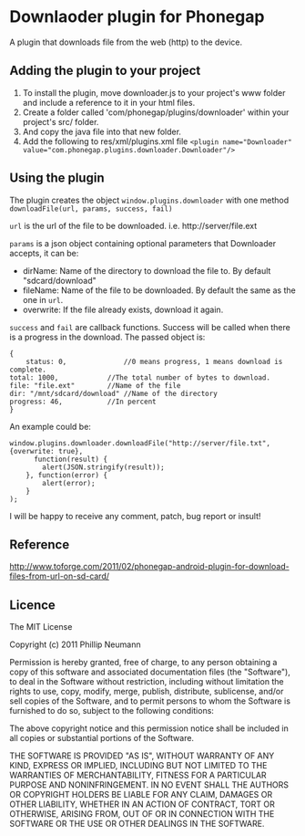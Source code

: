 # Downlaoder plugin for Phonegap #

A plugin that downloads file from the web (http) to the device.

## Adding the plugin to your project ##

1. To install the plugin, move downloader.js to your project's www folder and include a reference to it in your html files. 
2. Create a folder called 'com/phonegap/plugins/downloader' within your project's src/ folder.
3. And copy the java file into that new folder.
4. Add the following to res/xml/plugins.xml file `<plugin name="Downloader" value="com.phonegap.plugins.downloader.Downloader"/>`

## Using the plugin ##

The plugin creates the object `window.plugins.downloader` with one method `downloadFile(url, params, success, fail)`

`url` is the url of the file to be downloaded. i.e. http://server/file.ext

`params` is a json object containing optional parameters that Downloader accepts, it can be:

* dirName: Name of the directory to download the file to. By default "sdcard/download"
* fileName: Name of the file to be downloaded. By default the same as the one in `url`.
* overwrite: If the file already exists, download it again.
 
`success` and `fail` are callback functions. Success will be called when there is a progress in the download. The passed object is:

    {
        status: 0,        		//0 means progress, 1 means download is complete.
	total: 1000,      		//The total number of bytes to download.        
	file: "file.ext"  		//Name of the file
	dir: "/mnt/sdcard/download"	//Name of the directory
	progress: 46,     		//In percent
    }

An example could be:

    window.plugins.downloader.downloadFile("http://server/file.txt", {overwrite: true}, 
	      function(result) {
            alert(JSON.stringify(result));
        }, function(error) {
		    alert(error);
	    }
	);
	
I will be happy to receive any comment, patch,  bug report or insult!


## Reference ##

http://www.toforge.com/2011/02/phonegap-android-plugin-for-download-files-from-url-on-sd-card/

## Licence ##

The MIT License

Copyright (c) 2011 Phillip Neumann

Permission is hereby granted, free of charge, to any person obtaining a copy of this software and associated documentation files (the "Software"), to deal in the Software without restriction, including without limitation the rights to use, copy, modify, merge, publish, distribute, sublicense, and/or sell copies of the Software, and to permit persons to whom the Software is furnished to do so, subject to the following conditions:

The above copyright notice and this permission notice shall be included in all copies or substantial portions of the Software.

THE SOFTWARE IS PROVIDED "AS IS", WITHOUT WARRANTY OF ANY KIND, EXPRESS OR IMPLIED, INCLUDING BUT NOT LIMITED TO THE WARRANTIES OF MERCHANTABILITY, FITNESS FOR A PARTICULAR PURPOSE AND NONINFRINGEMENT. IN NO EVENT SHALL THE AUTHORS OR COPYRIGHT HOLDERS BE LIABLE FOR ANY CLAIM, DAMAGES OR OTHER LIABILITY, WHETHER IN AN ACTION OF CONTRACT, TORT OR OTHERWISE, ARISING FROM, OUT OF OR IN CONNECTION WITH THE SOFTWARE OR THE USE OR OTHER DEALINGS IN THE SOFTWARE.
